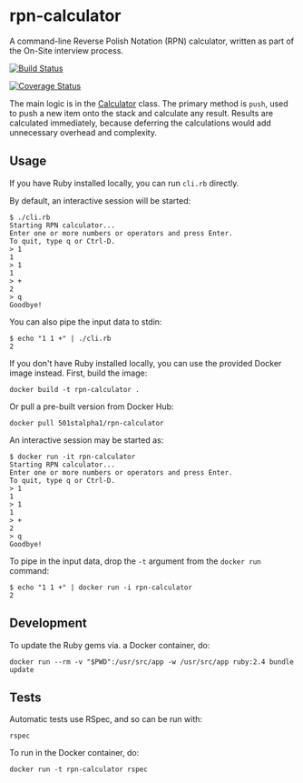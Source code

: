 # rpn-calculator
A command-line Reverse Polish Notation (RPN) calculator, written as part of the On-Site interview process.

[![Build Status](https://travis-ci.org/501st-alpha1/rpn-calculator.svg?branch=master)](https://travis-ci.org/501st-alpha1/rpn-calculator)

[![Coverage Status](https://coveralls.io/repos/github/501st-alpha1/rpn-calculator/badge.svg?branch=master)](https://coveralls.io/github/501st-alpha1/rpn-calculator?branch=master)

The main logic is in the [Calculator](./calculator.rb) class.  The primary method is `push`, used to push a new item onto the stack and calculate any result.  Results are calculated immediately, because deferring the calculations would add unnecessary overhead and complexity.

## Usage

If you have Ruby installed locally, you can run `cli.rb` directly.

By default, an interactive session will be started:

```
$ ./cli.rb
Starting RPN calculator...
Enter one or more numbers or operators and press Enter.
To quit, type q or Ctrl-D.
> 1
1
> 1
1
> +
2
> q
Goodbye!
```

You can also pipe the input data to stdin:

```
$ echo "1 1 +" | ./cli.rb
2
```

If you don't have Ruby installed locally, you can use the provided Docker image instead.  First, build the image:

```
docker build -t rpn-calculator .
```

Or pull a pre-built version from Docker Hub:

```
docker pull 501stalpha1/rpn-calculator
```

An interactive session may be started as:

```
$ docker run -it rpn-calculator
Starting RPN calculator...
Enter one or more numbers or operators and press Enter.
To quit, type q or Ctrl-D.
> 1
1
> 1
1
> +
2
> q
Goodbye!
```

To pipe in the input data, drop the `-t` argument from the `docker run` command:

```
$ echo "1 1 +" | docker run -i rpn-calculator
2
```

## Development

To update the Ruby gems via. a Docker container, do:

```
docker run --rm -v "$PWD":/usr/src/app -w /usr/src/app ruby:2.4 bundle update
```

## Tests

Automatic tests use RSpec, and so can be run with:

```
rspec
```

To run in the Docker container, do:

```
docker run -t rpn-calculator rspec
```
